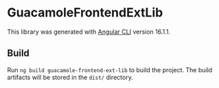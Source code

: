 # GuacamoleFrontendExtLib

This library was generated with [Angular CLI](https://github.com/angular/angular-cli) version 16.1.1.

## Build

Run `ng build guacamole-frontend-ext-lib` to build the project. The build artifacts will be stored in the `dist/`
directory.
